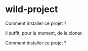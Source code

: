 # wild-project

Comment installer ce projet ?

Il suffit, pour le moment, de le cloner.


Comment installer ce projet ?

